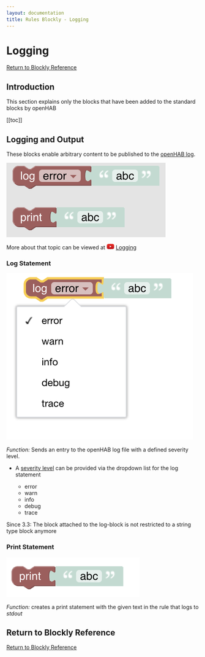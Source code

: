 ```yaml
---
layout: documentation
title: Rules Blockly - Logging
---
```

<!-- markdownlint-disable MD036 -->

# Logging

[Return to Blockly Reference](index.html#logging)

## Introduction

This section explains only the blocks that have been added to the standard blocks by openHAB

[[toc]]

## Logging and Output

These blocks enable arbitrary content to be published to the [openHAB log](https://www.openhab.org/docs/administration/logging.html).

![logging-overview](../images/blockly/blockly-logging-overview.png)

More about that topic can be viewed at ![youtube](../images/blockly/youtube-logo-small.png) [Logging](https://youtu.be/EdllUlJ7p6k?t=670)

### Log Statement

![log-statement](../images/blockly/blockly-logging-log.png)

_Function:_ Sends an entry to the openHAB log file with a defined severity level.

- A [severity level](https://www.openhab.org/docs/administration/logging.html#defining-what-to-log) can be provided via the dropdown list for the log statement

  - error
  - warn
  - info
  - debug
  - trace

Since 3.3: The block attached to the log-block is not restricted to a string type block anymore

### Print Statement

![print-to-stdout](../images/blockly/blockly-logging-print.png)

_Function:_ creates a print statement with the given text in the rule that logs to _stdout_

## Return to Blockly Reference

[Return to Blockly Reference](index.html#logging)
